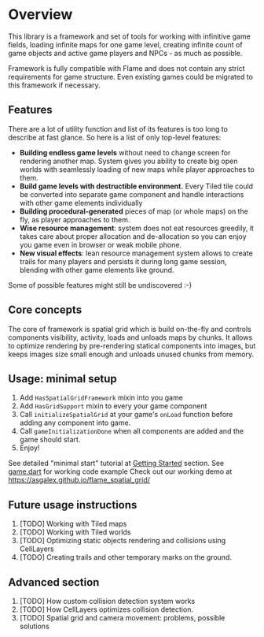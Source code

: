 # Overview

This library is a framework and set of tools for working with infinitive game fields, loading
infinite maps for one game level, creating infinite count of game objects and active game players
and NPCs - as much as possible.

Framework is fully compatible with Flame and does not contain any strict requirements for game
structure. Even existing games could be migrated to this framework if necessary.

## Features

There are a lot of utility function and list of its features is too long to describe at fast glance.
So here is a list of only top-level features:

- __Building endless game levels__ without need to change screen for rendering another map. System
  gives you ability to create big open worlds with seamlessly loading of new maps while player
  approaches to them.
- __Build game levels with destructible environment.__ Every Tiled tile could be converted into
  separate game component and handle interactions with other game elements individually
- __Building procedural-generated__ pieces of map (or whole maps) on the fly, as player approaches
  to them.
- __Wise resource management__: system does not eat resources greedily, it takes care about proper
  allocation and de-allocation so you can enjoy you game even in browser or weak mobile phone.
- __New visual effects__: lean resource management system allows to create trails for many players
  and persists it during long game session, blending with other game elements like ground.

Some of possible features might still be undiscovered :-)

## Core concepts

The core of framework is spatial grid which is build on-the-fly and controls components visibility,
activity, loads and unloads maps by chunks. It allows to optimize rendering by pre-rendering
statical components into images, but keeps images size small enough and unloads unused chunks from
memory.

## Usage: minimal setup

1. Add `HasSpatialGridFramework` mixin into you game
2. Add `HasGridSupport` mixin to every your game component
3. Call `initializeSpatialGrid` at your game's `onLoad` function before adding any component into
   game.
4. Call `gameInitializationDone` when all components are added and the game should start.
5. Enjoy!

See detailed "minimal start" tutorial at [Getting Started](doc/getting_started.md) section.
See [game.dart](examples/lib/game.dart) for working code example
Check out our working demo at https://asgalex.github.io/flame_spatial_grid/

## Future usage instructions

1. [TODO] Working with Tiled maps
2. [TODO] Working with Tiled worlds
3. [TODO] Optimizing static objects rendering and collisions using CellLayers
4. [TODO] Creating trails and other temporary marks on the ground.

## Advanced section

1. [TODO] How custom collision detection system works
2. [TODO] How CellLayers optimizes collision detection.
3. [TODO] Spatial grid and camera movement: problems, possible solutions
